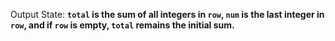 Output State: **`total` is the sum of all integers in `row`, `num` is the last integer in `row`, and if `row` is empty, `total` remains the initial sum.**